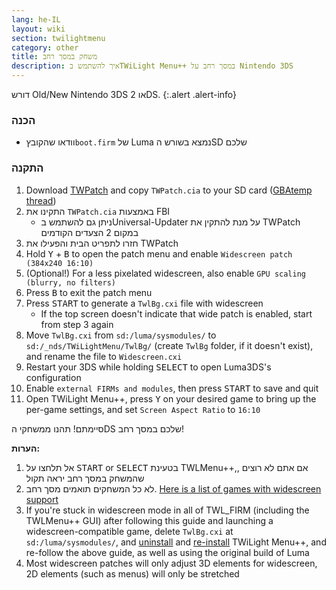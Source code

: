 ```yaml
---
lang: he-IL
layout: wiki
section: twilightmenu
category: other
title: משחק במסך רחב
description: איך להשתמש בTWiLight Menu++ במסך רחב על Nintendo 3DS
---
```


דורש Old/New Nintendo 3DS או 2DS.
{:.alert .alert-info}

### הכנה
- וודאו שהקובץ`boot.firm` של Luma נמצא בשורש הSD שלכם

### התקנה
1. Download [TWPatch](https://db.universal-team.net/assets/files/TWPatch.cia) and copy `TWPatch.cia` to your SD card ([GBAtemp thread](https://gbatemp.net/threads/twpatcher-ds-i-mode-screen-filters-and-patches.542694/))
1. התקינו את `TWPatch.cia` באמצעות FBI
   - ניתן גם להשתמש בUniversal-Updater על מנת להתקין את TWPatch במקום 2 הצעדים הקודמים
1. חזרו לתפריט הבית והפעילו את TWPatch
1. Hold <kbd class="face">Y</kbd> + <kbd class="face">B</kbd> to open the patch menu and enable `Widescreen patch (384x240 16:10)`
1. (Optional!) For a less pixelated widescreen, also enable `GPU scaling (blurry, no filters)`
1. Press <kbd class="face">B</kbd> to exit the patch menu
1. Press <kbd>START</kbd> to generate a `TwlBg.cxi` file with widescreen
   - If the top screen doesn't indicate that wide patch is enabled, start from step 3 again
1. Move `TwlBg.cxi` from `sd:/luma/sysmodules/` to `sd:/_nds/TWiLightMenu/TwlBg/` (create `TwlBg` folder, if it doesn't exist), and rename the file to `Widescreen.cxi`
1. Restart your 3DS while holding <kbd>SELECT</kbd> to open Luma3DS's configuration
1. Enable `external FIRMs and modules`, then press <kbd>START</kbd> to save and quit
1. Open TWiLight Menu++, press <kbd class="face">Y</kbd> on your desired game to bring up the per-game settings, and set `Screen Aspect Ratio` to `16:10`

סיימתם! תהנו ממשחקי הDS שלכם במסך רחב!

**הערות:**
1. אל תלחצו על <kbd>START</kbd> or <kbd>SELECT</kbd> בטעינת TWLMenu++,, אם אתם לא רוצים שהמשחק במסך רחב יראה תקול
1. לא כל המשחקים תואמים מסך רחב. [Here is a list of games with widescreen support](https://github.com/DS-Homebrew/TWiLightMenu/blob/master/7zfile/3DS%20-%20CFW%20users/Games%20supported%20with%20widescreen.txt)
1. If you're stuck in widescreen mode in all of TWL_FIRM (including the TWLMenu++ GUI) after following this guide and launching a widescreen-compatible game, delete `TwlBg.cxi` at `sd:/luma/sysmodules/`, and [uninstall](https://wiki.ds-homebrew.com/twilightmenu/uninstalling-3ds) and [re-install](https://wiki.ds-homebrew.com/twilightmenu/installing-3ds) TWiLight Menu++, and re-follow the above guide, as well as using the original build of Luma
1. Most widescreen patches will only adjust 3D elements for widescreen, 2D elements (such as menus) will only be stretched
